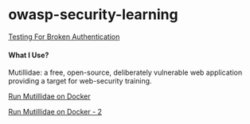 # owasp-security-learning

[Testing For Broken Authentication](
https://www.section.io/engineering-education/testing-for-broken-authentication-in-web-apps/)

#### What I Use?

Mutillidae:  a free, open-source, deliberately vulnerable web application providing a target for web-security training.

[Run Mutillidae on Docker](https://github.com/webpwnized/mutillidae-docker)

[Run Mutillidae on Docker - 2](https://github.com/citizen-stig/dockermutillidae)

